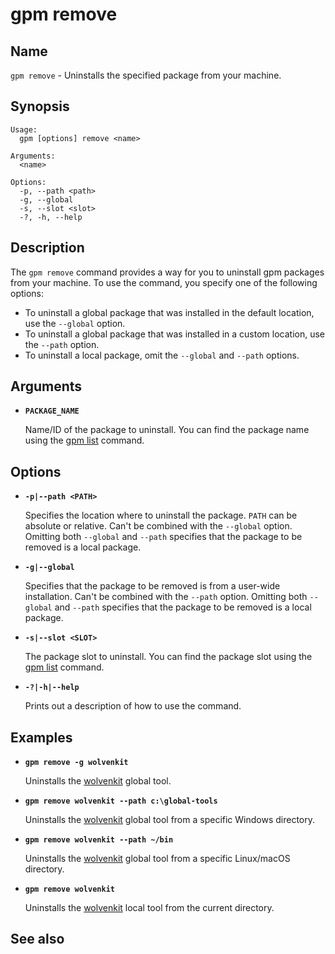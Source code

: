 # gpm remove

## Name

`gpm remove` - Uninstalls the specified package from your machine.

## Synopsis

```gpm
Usage:
  gpm [options] remove <name>

Arguments:
  <name> 

Options:
  -p, --path <path>  
  -g, --global       
  -s, --slot <slot>  
  -?, -h, --help
```

## Description

The `gpm remove` command provides a way for you to uninstall gpm packages from your machine. To use the command, you specify one of the following options:

* To uninstall a global package that was installed in the default location, use the `--global` option.
* To uninstall a global package that was installed in a custom location,  use the `--path` option.
* To uninstall a local package, omit the `--global` and `--path` options.

## Arguments

* **`PACKAGE_NAME`**

  Name/ID of the package to uninstall. You can find the package name using the [gpm list](ListCommand.md) command.

## Options

* **`-p|--path <PATH>`**

    Specifies the location where to uninstall the package. `PATH` can be absolute or relative. Can't be combined with the `--global` option. Omitting both `--global` and `--path` specifies that the package to be removed is a local package.

* **`-g|--global`**

    Specifies that the package to be removed is from a user-wide installation. Can't be combined with the `--path` option. Omitting both `--global` and `--path` specifies that the package to be removed is a local package.

* **`-s|--slot <SLOT>`**

    The package slot to uninstall. You can find the package slot using the [gpm list](ListCommand.md) command.

* **`-?|-h|--help`**
  
    Prints out a description of how to use the command.

## Examples

* **`gpm remove -g wolvenkit`**

  Uninstalls the [wolvenkit](https://github.com/WolvenKit/Wolvenkit) global tool.

* **`gpm remove wolvenkit --path c:\global-tools`**

  Uninstalls the [wolvenkit](https://github.com/WolvenKit/Wolvenkit) global tool from a specific Windows directory.

* **`gpm remove wolvenkit --path ~/bin`**

  Uninstalls the [wolvenkit](https://github.com/WolvenKit/Wolvenkit) global tool from a specific Linux/macOS directory.

* **`gpm remove wolvenkit`**

  Uninstalls the [wolvenkit](https://github.com/WolvenKit/Wolvenkit) local tool from the current directory.

## See also
